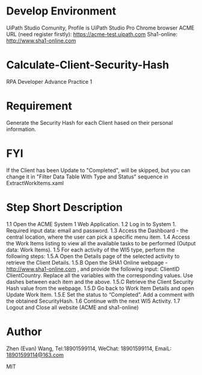 # Develop Environment
UiPath Studio Comunity, Profile is UiPath Studio Pro
Chrome browser
ACME URL (need register firstly): https://acme-test.uipath.com
Sha1-online: http://www.sha1-online.com

# Calculate-Client-Security-Hash
RPA Developer Advance Practice 1

# Requirement
Generate the Security Hash for each Client hased on their personal information.

# FYI
If the Client has been Update to "Completed", will be skipped, but you can change it in "Filter Data Table With Type and Status" sequence in ExtractWorkItems.xaml

# Step Short Description
1.1 Open the ACME System 1 Web Application.
1.2 Log in to System 1. Required input data: email and password.
1.3 Access the Dashboard - the central location, where the user can pick a specific menu item.
1.4 Access the Work Items listing to view all the available tasks to be performed (Output data: Work Items).
1.5 For each activity of the WI5 type, perform the following steps:
1.5.A Open the Details page of the selected activity to retrieve the Client Details.
1.5.B Open the SHA1 Online webpage - http://www.sha1-online.com , and provide the following input: ClientID ClientCountry. Replace all the variables with                  the corresponding values. Use dashes between each item and the above.
1.5.C Retrieve the Client Security Hash value from the webpage. 
1.5.D Go back to Work Item Details and open Update Work Item.
1.5.E Set the status to “Completed”. Add a comment with the obtained SecurityHash.
1.6 Continue with the next WI5 Activity.
1.7 Logout and Close all website (ACME and sha1-online)


# Author
Zhen (Evan) Wang, Tel:18901599114, WeChat: 18901599114, EmaiL: 18901599114@163.com

MIT
